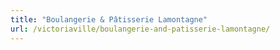 ```yaml
---
title: "Boulangerie & Pâtisserie Lamontagne"
url: /victoriaville/boulangerie-and-patisserie-lamontagne/
---
```

